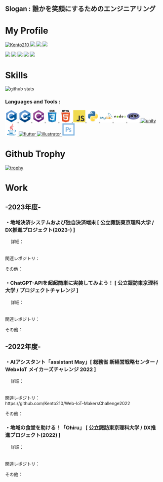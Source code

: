 ## Slogan : 誰かを笑顔にするためのエンジニアリング
# My Profile
<p align="left">
  <a href="https://github.com/Kento210/Kento210/">
    <img src="https://komarev.com/ghpvc/?username=Kento210" alt="Kento210" />
  </a>
  <a href="http://twitter.com/inkentti">
    <img height="20" src="https://img.shields.io/twitter/follow/InKentti?label=Twitter&logo=twitter&style=flat" />
  </a>
  <a href="https://github.com/Kento210">
    <img height="20" src="https://img.shields.io/github/followers/Kento210?label=follow&logo=github&style=flat" />
  </a>
  <a href="http://qiita.com/Kento210">
    <img height="20" src="https://qiita-badge.apiapi.app/s/Kento210/posts.svg" />
  </a>

![](http://github-profile-summary-cards.vercel.app/api/cards/profile-details?username=Kento210&theme=default)
![](http://github-profile-summary-cards.vercel.app/api/cards/repos-per-language?username=Kento210&theme=default)
![](http://github-profile-summary-cards.vercel.app/api/cards/most-commit-language?username=Kento210&theme=default)
![](http://github-profile-summary-cards.vercel.app/api/cards/stats?username=Kento210&theme=default)
![](http://github-profile-summary-cards.vercel.app/api/cards/productive-time?username=Kento210&theme=default&utcOffset=8)

# Skills
<p align="left"> 
  <img alt="github stats" height="150px" src="https://github-readme-stats.vercel.app/api?username=Kento210&show_icons=true" />
</p>

<h3 align = "left">Languages and Tools : </h3>
<p align="left"> <a href="https://www.cprogramming.com/" target="_blank" rel="noreferrer"> <img src="https://raw.githubusercontent.com/devicons/devicon/master/icons/c/c-original.svg" alt="c" width="40" height="40"/> </a>
<a href="https://www.w3schools.com/cpp/" target="_blank" rel="noreferrer"> <img src="https://raw.githubusercontent.com/devicons/devicon/master/icons/cplusplus/cplusplus-original.svg" alt="cplusplus" width="40" height="40"/> </a> 
<a href="https://www.w3schools.com/cs/" target="_blank" rel="noreferrer"> <img src="https://raw.githubusercontent.com/devicons/devicon/master/icons/csharp/csharp-original.svg" alt="csharp" width="40" height="40"/> </a> 
<a href="https://www.w3schools.com/css/" target="_blank" rel="noreferrer"> <img src="https://raw.githubusercontent.com/devicons/devicon/master/icons/css3/css3-original-wordmark.svg" alt="css3" width="40" height="40"/> </a> 
<a href="https://www.w3.org/html/" target="_blank" rel="noreferrer"> <img src="https://raw.githubusercontent.com/devicons/devicon/master/icons/html5/html5-original-wordmark.svg" alt="html5" width="40" height="40"/> </a>
<a href="https://developer.mozilla.org/en-US/docs/Web/JavaScript" target="_blank" rel="noreferrer"> <img src="https://raw.githubusercontent.com/devicons/devicon/master/icons/javascript/javascript-original.svg" alt="javascript" width="40" height="40"/> </a> 
<a href="https://www.python.org" target="_blank" rel="noreferrer"> <img src="https://raw.githubusercontent.com/devicons/devicon/master/icons/python/python-original.svg" alt="python" width="40" height="40"/> </a> 
<a href="https://www.mysql.com/" target="_blank" rel="noreferrer"> <img src="https://raw.githubusercontent.com/devicons/devicon/master/icons/mysql/mysql-original-wordmark.svg" alt="mysql" width="40" height="40"/> </a> 
<a href="https://nodejs.org" target="_blank" rel="noreferrer"> <img src="https://raw.githubusercontent.com/devicons/devicon/master/icons/nodejs/nodejs-original-wordmark.svg" alt="nodejs" width="40" height="40"/> </a> 
<a href="https://www.php.net" target="_blank" rel="noreferrer"> <img src="https://raw.githubusercontent.com/devicons/devicon/master/icons/php/php-original.svg" alt="php" width="40" height="40"/> </a> 
<a href="https://unity.com/" target="_blank" rel="noreferrer"> <img src="https://www.vectorlogo.zone/logos/unity3d/unity3d-icon.svg" alt="unity" width="40" height="40"/> </a>
<a href="https://www.java.com" target="_blank" rel="noreferrer"> <img src="https://raw.githubusercontent.com/devicons/devicon/master/icons/java/java-original.svg" alt="java" width="40" height="40"/> </a>
<a href="https://flutter.dev" target="_blank" rel="noreferrer"> <img src="https://www.vectorlogo.zone/logos/flutterio/flutterio-icon.svg" alt="flutter" width="40" height="40"/> </a> 
<a href="https://www.adobe.com/in/products/illustrator.html" target="_blank" rel="noreferrer"> <img src="https://www.vectorlogo.zone/logos/adobe_illustrator/adobe_illustrator-icon.svg" alt="illustrator" width="40" height="40"/> </a> 
<a href="https://www.photoshop.com/en" target="_blank" rel="noreferrer"> <img src="https://raw.githubusercontent.com/devicons/devicon/master/icons/photoshop/photoshop-line.svg" alt="photoshop" width="40" height="40"/> </a>

# Github Trophy
[![trophy](https://github-profile-trophy.vercel.app/?username=Kento210&column=7)](https://github.com/ryo-ma/github-profile-trophy)
<!--
[![Top Langs](https://github-readme-stats.vercel.app/api/top-langs/?username=Kento210&layout=compact)](https://github.com/anuraghazra/github-readme-stats)
[![Anurag's GitHub stats](https://github-readme-stats.vercel.app/api?username=Kento210&show_icons=true)](https://github.com/anuraghazra/github-readme-stats)
[![trophy](https://github-profile-trophy.vercel.app/?username={名前}&theme=onedark&column=7)](https://github.com/ryo-ma/github-profile-trophy)
-->

# Work
<h2>-2023年度-</h2>

<h3>・地域決済システムおよび独自決済端末 [ 公立諏訪東京理科大学 / DX推進プロジェクト(2023-) ]</h3>
<p>　
詳細：<br>
　
</p>
<p>
関連レポジトリ：<br>

</p>
<p>
その他：<br>

</p>
<h3>・ChatGPT-APIを超超簡単に実装してみよう！ [ 公立諏訪東京理科大学 / プロジェクトチャレンジ ]</h3>
<p>　
詳細：<br>
　
</p>
<p>
関連レポジトリ：<br>

</p>
<p>
その他：<br>

</p>


<h2>-2022年度-</h2>

<h3>・AIアシスタント「assistant May」[ 総務省 新経営戦略センター / Web×IoT メイカーズチャレンジ 2022 ]</h3>
<p>　
詳細：<br>
　
</p>
<p>
関連レポジトリ：<br>
https://github.com/Kento210/Web-IoT-MakersChallenge2022

</p>
<p>
その他：<br>

</p>
<h3>・地域の食堂を助ける！「Ohiru」 [ 公立諏訪東京理科大学 / DX推進プロジェクト(2022) ]</h3>
<p>　
詳細：<br>
　
</p>
<p>
関連レポジトリ：<br>

</p>
<p>
その他：<br>

</p>

